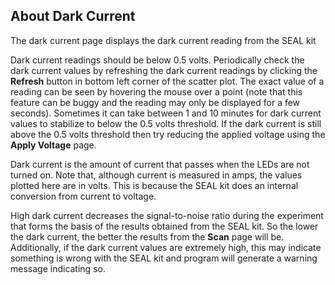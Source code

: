 <h2>About Dark Current</h2>
<p>The dark current page displays the dark current reading from the SEAL kit</p>

<p>Dark current readings should be below 0.5 volts.  Periodically check the dark current values by refreshing the dark current readings by clicking the <b>Refresh</b> button in bottom left corner of the scatter plot.  The exact value of a reading can be seen by hovering the mouse over a point (note that this feature can be buggy and the reading may only be displayed for a few seconds). Sometimes it can take between 1 and 10 minutes for dark current values to stabilize to below the 0.5 volts threshold.  If the dark current is still above the 0.5 volts threshold then try reducing the applied voltage using the <b>Apply Voltage</b> page.</p>

<p>Dark current is the amount of current that passes when the LEDs are not turned on. Note that, although current is measured in amps, the values plotted here are in volts.  This is because the SEAL kit does an internal conversion from current to voltage.</p>

High dark current decreases the signal-to-noise ratio during the experiment that forms the basis of the results obtained from the SEAL kit. So the lower the dark current, the better the results from the <b>Scan</b> page will be. Additionally, if the dark current values are extremely high, this may indicate something is wrong with the SEAL kit and program will generate a warning message indicating so.
